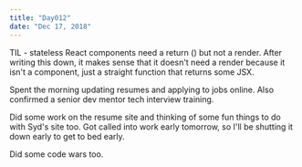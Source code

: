 ```yaml
---
title: "Day012"
date: "Dec 17, 2018"
---
```


TIL - stateless React components need a return () but not a render. After writing this down, it makes sense that it doesn't need a render because it isn't a component, just a straight function that returns some JSX.

Spent the morning updating resumes and applying to jobs online. Also confirmed a senior dev mentor tech interview training.

Did some work on the resume site and thinking of some fun things to do with Syd's site too. Got called into work early tomorrow, so I'll be shutting it down early to get to bed early.

Did some code wars too.
